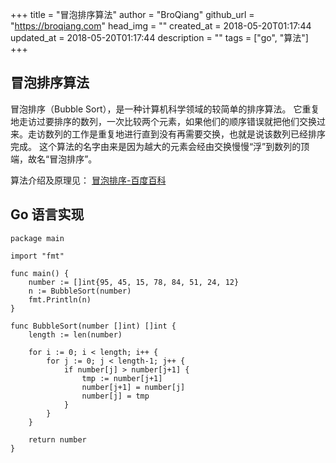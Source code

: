 +++
title = "冒泡排序算法"
author = "BroQiang"
github_url = "https://broqiang.com"
head_img = ""
created_at = 2018-05-20T01:17:44
updated_at = 2018-05-20T01:17:44
description = ""
tags = ["go", "算法"]
+++

## 冒泡排序算法

冒泡排序（Bubble Sort），是一种计算机科学领域的较简单的排序算法。
它重复地走访过要排序的数列，一次比较两个元素，如果他们的顺序错误就把他们交换过来。走访数列的工作是重复地进行直到没有再需要交换，也就是说该数列已经排序完成。
这个算法的名字由来是因为越大的元素会经由交换慢慢“浮”到数列的顶端，故名“冒泡排序”。

算法介绍及原理见： [冒泡排序-百度百科](https://baike.baidu.com/item/%E5%86%92%E6%B3%A1%E6%8E%92%E5%BA%8F/4602306?fromtitle=%E5%86%92%E6%B3%A1%E6%8E%92%E5%BA%8F%E7%AE%97%E6%B3%95&fromid=11201694&fr=aladdin)

## Go 语言实现

```golang
package main

import "fmt"

func main() {
	number := []int{95, 45, 15, 78, 84, 51, 24, 12}
	n := BubbleSort(number)
	fmt.Println(n)
}

func BubbleSort(number []int) []int {
	length := len(number)

	for i := 0; i < length; i++ {
		for j := 0; j < length-1; j++ {
			if number[j] > number[j+1] {
				tmp := number[j+1]
				number[j+1] = number[j]
				number[j] = tmp
			}
		}
	}

	return number
}
```